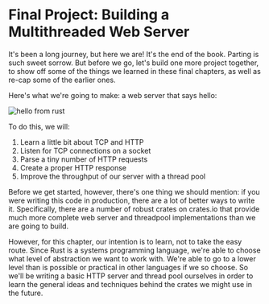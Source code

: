 # Final Project: Building a Multithreaded Web Server

It's been a long journey, but here we are! It's the end of the book. Parting is
such sweet sorrow. But before we go, let's build one more project together, to
show off some of the things we learned in these final chapters, as well as
re-cap some of the earlier ones.

Here's what we're going to make: a web server that says hello:

![hello from rust](hello.png)

To do this, we will:

1. Learn a little bit about TCP and HTTP
2. Listen for TCP connections on a socket
3. Parse a tiny number of HTTP requests
4. Create a proper HTTP response
5. Improve the throughput of our server with a thread pool

Before we get started, however, there's one thing we should mention: if you
were writing this code in production, there are a lot of better ways to write
it. Specifically, there are a number of robust crates on crates.io that provide
much more complete web server and threadpool implementations than we are going
to build.

However, for this chapter, our intention is to learn, not to take the easy
route. Since Rust is a systems programming language, we're able to choose what
level of abstraction we want to work with. We're able to go to a lower level
than is possible or practical in other languages if we so choose. So we'll be
writing a basic HTTP server and thread pool ourselves in order to learn the
general ideas and techniques behind the crates we might use in the future.
